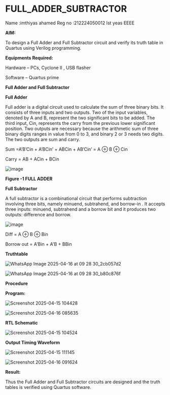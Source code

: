 # FULL_ADDER_SUBTRACTOR

Name :imthiyas ahamed
Reg no :212224050012
Ist yeas EEEE

**AIM:**

To design a Full Adder and Full Subtractor circuit and verify its truth table in Quartus using Verilog programming.

**Equipments Required:**

Hardware – PCs, Cyclone II , USB flasher

Software – Quartus prime

**Full Adder and Full Subtractor**

**Full Adder**

Full adder is a digital circuit used to calculate the sum of three binary bits. It consists of three inputs and two outputs. Two of the input variables, denoted by A and B, represent the two significant bits to be added. The third input, Cin, represents the carry from the previous lower significant position. Two outputs are necessary because the arithmetic sum of three binary digits ranges in value from 0 to 3, and binary 2 or 3 needs two digits. The two outputs are sum and carry.

Sum =A’B’Cin + A’BCin’ + ABCin + AB’Cin’ = A ⊕ B ⊕ Cin 

Carry = AB + ACin + BCin

![image](https://github.com/naavaneetha/FULL_ADDER_SUBTRACTOR/assets/154305477/0f30ba51-5ffb-4198-845f-18e054f675e7)

**Figure -1 FULL ADDER**

**Full Subtractor**

A full subtractor is a combinational circuit that performs subtraction involving three bits, namely minuend, subtrahend, and borrow-in . It accepts three inputs: minuend, subtrahend and a borrow bit and it produces two outputs: difference and borrow.

![image](https://github.com/naavaneetha/FULL_ADDER_SUBTRACTOR/assets/154305477/02b24f51-ab51-4304-9ad6-7b81ffc1ead5)

Diff = A ⊕ B ⊕ Bin 

Borrow out = A'Bin + A'B + BBin

**Truthtable**

![WhatsApp Image 2025-04-16 at 09 28 30_2cb057d2](https://github.com/user-attachments/assets/af34b539-2a67-4a79-98b9-781dd8035074)

![WhatsApp Image 2025-04-16 at 09 28 30_b80c876f](https://github.com/user-attachments/assets/e7e1f811-9dc2-4383-bdee-7da51a21e380)

**Procedure**



**Program:**


![Screenshot 2025-04-15 104428](https://github.com/user-attachments/assets/c8e66928-c52e-4944-9a48-19c850a03531)

![Screenshot 2025-04-16 085635](https://github.com/user-attachments/assets/7f6a29fe-f153-4121-be44-9d35581b3eb1)


**RTL Schematic**

![Screenshot 2025-04-15 104524](https://github.com/user-attachments/assets/4eb40e2f-970e-44ea-918b-9be769bb2608)


**Output Timing Waveform**

![Screenshot 2025-04-15 111145](https://github.com/user-attachments/assets/ae4818d1-d6a8-4cdb-8f54-dbe9165a0604)

![Screenshot 2025-04-16 091624](https://github.com/user-attachments/assets/bdad4550-1cc6-44f4-8235-bba1c0742313)

**Result:**

Thus the Full Adder and Full Subtractor circuits are designed and the truth tables is verified using Quartus software.



